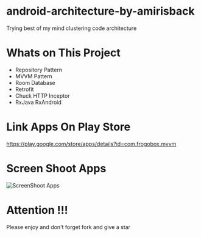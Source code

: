 # android-architecture-by-amirisback
Trying best of my mind clustering code architecture

# Whats on This Project
- Repository Pattern
- MVVM Pattern
- Room Database
- Retrofit
- Chuck HTTP Inceptor
- RxJava RxAndroid

# Link Apps On Play Store
https://play.google.com/store/apps/details?id=com.frogobox.mvvm

# Screen Shoot Apps
![ScreenShoot Apps](documentation/ss_play_store.png)

# Attention !!!
Please enjoy and don't forget fork and give a star

